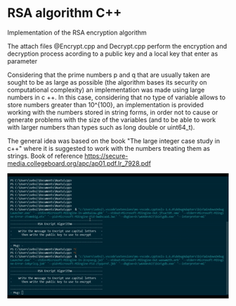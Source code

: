 # RSA algorithm C++

Implementation of the RSA encryption algorithm


The attach files @Encrypt.cpp and Decrypt.cpp perform the encryption and decryption process acording to a public key and a local key that enter as parameter

Considering that the prime numbers p and q that are usually taken are sought to be as large as possible (the algorithm bases its security on computational complexity) an implementation was made using large numbers in c ++. In this case, considering that no type of variable allows to store numbers greater than 10^{100}, an implementation is provided working with the numbers stored in string forms, in order not to cause or generate problems with the size of the variables (and to be able to work with larger numbers than types such as long double or uint64_t).


The general idea was based on the book "The large integer case study in c++"
where it is suggested to work with the numbers treating them as strings.
Book of reference https://secure-media.collegeboard.org/apc/ap01.pdf.lr_7928.pdf

![slt-text](https://github.com/SebasSA1/nuxtu-LLP/blob/main/RSA.gif)
